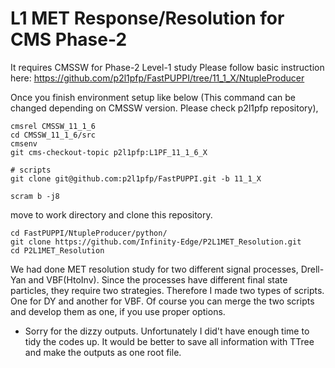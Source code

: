 # L1 MET Response/Resolution for CMS Phase-2

It requires CMSSW for Phase-2 Level-1 study
Please follow basic instruction here: 
https://github.com/p2l1pfp/FastPUPPI/tree/11_1_X/NtupleProducer

Once you finish environment setup like below (This command can be changed depending on CMSSW version. Please check p2l1pfp repository),
```
cmsrel CMSSW_11_1_6
cd CMSSW_11_1_6/src
cmsenv
git cms-checkout-topic p2l1pfp:L1PF_11_1_6_X

# scripts
git clone git@github.com:p2l1pfp/FastPUPPI.git -b 11_1_X

scram b -j8
```
move to work directory and clone this repository.
```
cd FastPUPPI/NtupleProducer/python/
git clone https://github.com/Infinity-Edge/P2L1MET_Resolution.git
cd P2L1MET_Resolution
```

We had done MET resolution study for two different signal processes, Drell-Yan and VBF(HtoInv). Since the processes have different final state particles, they require two strategies. Therefore I made two types of scripts. One for DY and another for VBF. Of course you can merge the two scripts and develop them as one, if you use proper options.

* Sorry for the dizzy outputs. Unfortunately I did't have enough time to tidy the codes up. It would be better to save all information with TTree and make the outputs as one root file. 
